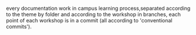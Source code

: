 every documentation work in campus learning process,separated according to the theme by folder and according to the workshop in branches, each point of each workshop is in a commit (all according to 'conventional commits').